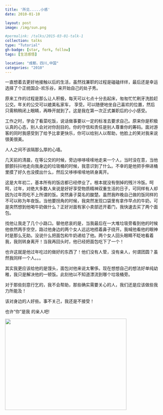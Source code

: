 ```yaml
---
title: '所见.....小感'
date: 2010-01-10

layout: post
image: /img/sun.png

#permalink: /talks/2015-03-01-talk-1
collection: talks
type: "Tutorial"
gh-badge: [star, fork, follow]
tags: [生活感悟]

location: "成都，四川,中国"
categories: "2010"
---
```


一直想着去更好地接触以后的生活，虽然找兼职的过程是磕磕绊绊，最后还是幸运选择了个正统国企-欢乐谷，来开始自己的处子秀。

原来工作的过程是那么让人积极，每天可以七点十分去起床，匆匆忙忙刷牙洗脸赶公交。年关的公交可以媲美私家车， 享受。可以随便地坐自己喜欢的位置，然后只需稍稍闭上眼睛，再睁开就到了。这是我在第一次正式兼职后的小小感受。

工作之时，学会了看菜吃饭，说话做事要以一定的标准去要求自己。原来你是积极认真的心态，别人会对对你刮目的。你的守信和责任是别人尊重你的筹码。面对游客的同时我感受到了给予比拿更快乐，你可以给别人以帮助，他脸上的笑对我来说很美很美。

人人之间不该隔那么厚的心墙。

几天前的清晨，在等公交的时候，旁边哆哆嗦嗦地走来一个人，当时没在意，当他颤颤抖抖地走向我身边的垃圾桶的时候，我意识到了什么。不幸的是他把手伸进桶里摸了好久也没摸出什么，然后又哆哆嗦嗦地转身离开。

这是大年初二，基本所有的饭店都已经停业了。根本就没有倒掉的残汁冷饭。呵呵，过年，对绝大多数人来说是好好享受物质精神双重生活的日子，可同样有人却因为过年而吃不上所谓的饭。突然鼻子莫名的酸楚。虽然我昨晚自己做的饭同样的不可以称为年夜饭。当他要拐角的时候，我突然发现口袋里有拿作早点的牛奶，可是突然想到他喝牛奶做什么？正好对面有家小卖部还开着门，我快速去买了两个面包。

找他让我走了几个小路口。替他悲哀的是，当我最后在一大堆垃圾旁看到他的时候他依然两手空空，路过他身边的两个女人远远地捂着鼻子绕开。我喊他看他的眼神时是那么无助。没说什么把面包和牛奶递给了他。两个女人回头眼睛不眨地看着我，我则转身离开！当我再回头时，他已经把面包吃下了一个！

也许这就是他过年吃过的做好的东西了！他们没有人管，没有亲人，何谓团圆？虽然我同样一个人。。。

其实我更应该给他的是馒头，面包对他来说太奢侈。现在想想自己的想法好单纯幼稚，我只是解决他的一顿饭。此刻他以不知道漂流到哪个垃圾桶旁。

对于那些刻意行乞的，我不会帮助，那些确实需要关心的人，我们还是应该做些我力所能及！

该对身边的人好些。事不关己，我还是不接受！

也许“你”是我 的亲人吧!     

<img src="https://chaoxiyan1225.github.io/img/gexing/nianjing.jpg" align="center" height="300" width="400">



